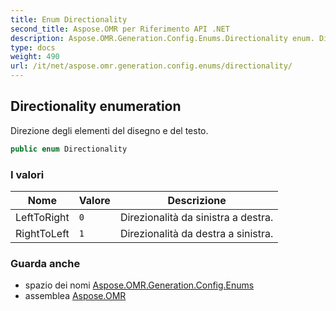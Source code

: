 ```yaml
---
title: Enum Directionality
second_title: Aspose.OMR per Riferimento API .NET
description: Aspose.OMR.Generation.Config.Enums.Directionality enum. Direzione degli elementi del disegno e del testo.
type: docs
weight: 490
url: /it/net/aspose.omr.generation.config.enums/directionality/
---
```

## Directionality enumeration

Direzione degli elementi del disegno e del testo.

```csharp
public enum Directionality
```

### I valori

| Nome | Valore | Descrizione |
| --- | --- | --- |
| LeftToRight | `0` | Direzionalità da sinistra a destra. |
| RightToLeft | `1` | Direzionalità da destra a sinistra. |

### Guarda anche

* spazio dei nomi [Aspose.OMR.Generation.Config.Enums](../../aspose.omr.generation.config.enums/)
* assemblea [Aspose.OMR](../../)



